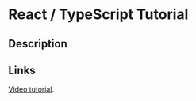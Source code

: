 # React / TypeScript Tutorial

## Description

## Links

[Video tutorial](https://www.youtube.com/watch?v=F2JCjVSZlG0).
